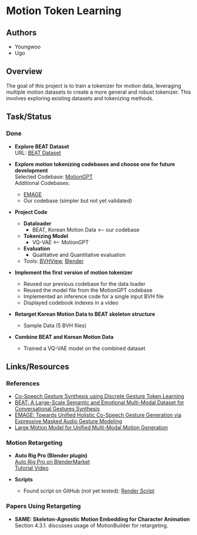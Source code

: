 # Motion Token Learning

## Authors
- Youngwoo
- Ugo


## Overview
The goal of this project is to train a tokenizer for motion data, leveraging multiple motion datasets to create a more general and robust tokenizer. This involves exploring existing datasets and tokenizing methods.

## Task/Status

### Done
- **Explore BEAT Dataset**  
  URL: [BEAT Dataset](https://pantomatrix.github.io/BEAT/)
  
- **Explore motion tokenizing codebases and choose one for future development**  
  Selected Codebase: [MotionGPT](https://github.com/OpenMotionLab/MotionGPT)  
  Additional Codebases:  
  - [EMAGE](https://github.com/PantoMatrix/PantoMatrix/tree/main/scripts/EMAGE_2024)
  - Our codebase (simpler but not yet validated)

- **Project Code**  
  - **Dataloader**  
    - BEAT, Korean Motion Data <-- our codebase
  - **Tokenizing Model**  
    - VQ-VAE <-- MotionGPT
  - **Evaluation**  
    - Qualitative and Quantitative evaluation 
  - Tools: [BVHView](https://theorangeduck.com/page/bvhview), [Blender](https://www.blender.org/)

- **Implement the first version of motion tokenizer**
  - Reused our previous codebase for the data loader
  - Reused the model file from the MotionGPT codebase
  - Implemented an inference code for a single input BVH file
  - Displayed codebook indexes in a video

- **Retarget Korean Motion Data to BEAT skeleton structure**
  - Sample Data (5 BVH files)

- **Combine BEAT and Korean Motion Data**
  - Trained a VQ-VAE model on the combined dataset

## Links/Resources

### References
- [Co-Speech Gesture Synthesis using Discrete Gesture Token Learning](https://arxiv.org/pdf/2303.12822)
- [BEAT: A Large-Scale Semantic and Emotional Multi-Modal Dataset for Conversational Gestures Synthesis](https://arxiv.org/abs/2203.05297)
- [EMAGE: Towards Unified Holistic Co-Speech Gesture Generation via Expressive Masked Audio Gesture Modeling](https://arxiv.org/abs/2401.00374)
- [Large Motion Model for Unified Multi-Modal Motion Generation](https://arxiv.org/abs/2404.01284)

### Motion Retargeting
- **Auto Rig Pro (Blender plugin)**  
  [Auto Rig Pro on BlenderMarket](https://blendermarket.com/products/auto-rig-pro)  
  [Tutorial Video](https://www.youtube.com/watch?v=HHnt-3uLSUo)
  
- **Scripts**  
  - Found script on GitHub (not yet tested): [Render Script](https://github.com/zjp-shadow/CharacterGen/blob/6fda5658a3d322ed75b913b93e61aa2d6c08db03/render_script/blender/render.py#L42)

### Papers Using Retargeting
- **SAME: Skeleton-Agnostic Motion Embedding for Character Animation**  
  Section 4.3.1. discusses usage of MotionBuilder for retargeting.
